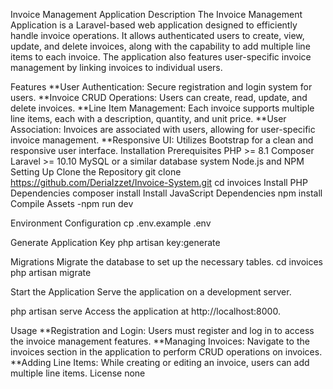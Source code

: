 Invoice Management Application
Description
The Invoice Management Application is a Laravel-based web application designed to efficiently handle invoice operations. It allows authenticated users to create, view, update, and delete invoices, along with the capability to add multiple line items to each invoice. The application also features user-specific invoice management by linking invoices to individual users.

Features
**User Authentication: Secure registration and login system for users.
**Invoice CRUD Operations: Users can create, read, update, and delete invoices.
**Line Item Management: Each invoice supports multiple line items, each with a description, quantity, and unit price.
**User Association: Invoices are associated with users, allowing for user-specific invoice management.
**Responsive UI: Utilizes Bootstrap for a clean and responsive user interface.
Installation
Prerequisites
PHP >= 8.1
Composer
Laravel >= 10.10
MySQL or a similar database system
Node.js and NPM
Setting Up
Clone the Repository
git clone https://github.com/DeriaIzzet/Invoice-System.git
cd invoices
Install PHP Dependencies
composer install
Install JavaScript Dependencies
npm install
Compile Assets
-npm run dev

Environment Configuration
cp .env.example .env

Generate Application Key
php artisan key:generate

Migrations
Migrate the database to set up the necessary tables.
cd invoices php artisan migrate

Start the Application
Serve the application on a development server.

php artisan serve Access the application at http://localhost:8000.

Usage
**Registration and Login: Users must register and log in to access the invoice management features.
**Managing Invoices: Navigate to the invoices section in the application to perform CRUD operations on invoices.
**Adding Line Items: While creating or editing an invoice, users can add multiple line items.
License
none
